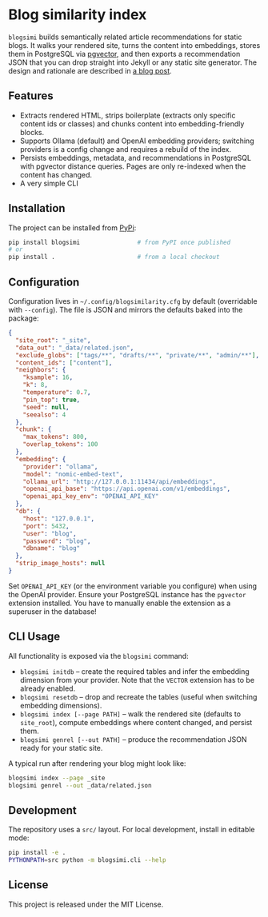 # Blog similarity index

`blogsimi` builds semantically related article recommendations for static blogs.
It walks your rendered site, turns the content into embeddings, stores them in
PostgreSQL via [pgvector](https://github.com/pgvector/pgvector), and then exports
a recommendation JSON that you can drop straight into Jekyll or any static site
generator.  The design and rationale are described in [a blog post](https://www.tspi.at/2025/09/25/simi.html).

## Features

- Extracts rendered HTML, strips boilerplate (extracts only specific content ids or classes) and
  chunks content into embedding-friendly blocks.
- Supports Ollama (default) and OpenAI embedding providers; switching providers is a config change and
  requires a rebuild of the index.
- Persists embeddings, metadata, and recommendations in PostgreSQL with pgvector distance queries.
  Pages are only re-indexed when the content has changed.
- A very simple CLI

## Installation

The project can be installed from [PyPi](https://pypi.org/project/blogsimi/):

```bash
pip install blogsimi                # from PyPI once published
# or
pip install .                       # from a local checkout
```

## Configuration

Configuration lives in `~/.config/blogsimilarity.cfg` by default (overridable
with `--config`).  The file is JSON and mirrors the defaults baked into the package:

```json
{
  "site_root": "_site",
  "data_out": "_data/related.json",
  "exclude_globs": ["tags/**", "drafts/**", "private/**", "admin/**"],
  "content_ids": ["content"],
  "neighbors": {
    "ksample": 16,
    "k": 8,
    "temperature": 0.7,
    "pin_top": true,
    "seed": null,
    "seealso": 4
  },
  "chunk": {
    "max_tokens": 800,
    "overlap_tokens": 100
  },
  "embedding": {
    "provider": "ollama",
    "model": "nomic-embed-text",
    "ollama_url": "http://127.0.0.1:11434/api/embeddings",
    "openai_api_base": "https://api.openai.com/v1/embeddings",
    "openai_api_key_env": "OPENAI_API_KEY"
  },
  "db": {
    "host": "127.0.0.1",
    "port": 5432,
    "user": "blog",
    "password": "blog",
    "dbname": "blog"
  },
  "strip_image_hosts": null
}
```

Set `OPENAI_API_KEY` (or the environment variable you configure) when using the
OpenAI provider.  Ensure your PostgreSQL instance has the `pgvector` extension
installed. You have to manually enable the extension as a superuser in the database!

## CLI Usage

All functionality is exposed via the `blogsimi` command:

- `blogsimi initdb` – create the required tables and infer the embedding dimension from your provider.
  Note that the ```VECTOR``` extension has to be already enabled.
- `blogsimi resetdb` – drop and recreate the tables (useful when switching embedding dimensions).
- `blogsimi index [--page PATH]` – walk the rendered site (defaults to `site_root`), compute
  embeddings where content changed, and persist them.
- `blogsimi genrel [--out PATH]` – produce the recommendation JSON ready for your
  static site.

A typical run after rendering your blog might look like:

```bash
blogsimi index --page _site
blogsimi genrel --out _data/related.json
```

## Development

The repository uses a `src/` layout.  For local development, install in editable mode:

```bash
pip install -e .
PYTHONPATH=src python -m blogsimi.cli --help
```

## License

This project is released under the MIT License.
